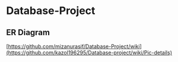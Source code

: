 # Database-Project
## ER Diagram
[https://github.com/mizanurasif/Database-Project/wiki](https://github.com/kazol196295/Database-project/wiki/Pic-details)
